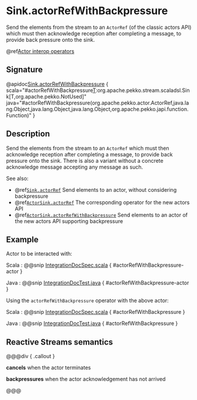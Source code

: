 # Sink.actorRefWithBackpressure

Send the elements from the stream to an `ActorRef` (of the classic actors API) which must then acknowledge reception after completing a message, to provide back pressure onto the sink.

@ref[Actor interop operators](../index.md#actor-interop-operators)

## Signature

@apidoc[Sink.actorRefWithBackpressure](Sink$) { scala="#actorRefWithBackpressure[T](ref:org.apache.pekko.actor.ActorRef,onInitMessage:Any,ackMessage:Any,onCompleteMessage:Any,onFailureMessage:Throwable=&gt;Any):org.apache.pekko.stream.scaladsl.Sink[T,org.apache.pekko.NotUsed]" java="#actorRefWithBackpressure(org.apache.pekko.actor.ActorRef,java.lang.Object,java.lang.Object,java.lang.Object,org.apache.pekko.japi.function.Function)" }

## Description

Send the elements from the stream to an `ActorRef` which must then acknowledge reception after completing a message,
to provide back pressure onto the sink.
There is also a variant without a concrete acknowledge message accepting any message as such.

See also:

* @ref[`Sink.actorRef`](../Sink/actorRef.md) Send elements to an actor, without considering backpressure
* @ref[`ActorSink.actorRef`](../ActorSink/actorRef.md) The corresponding operator for the new actors API
* @ref[`ActorSink.actorRefWithBackpressure`](../ActorSink/actorRefWithBackpressure.md) Send elements to an actor of the new actors API supporting backpressure


## Example

Actor to be interacted with: 

Scala
:   @@snip [IntegrationDocSpec.scala](/akka-docs/src/test/scala/docs/stream/IntegrationDocSpec.scala) { #actorRefWithBackpressure-actor }

Java
:   @@snip [IntegrationDocTest.java](/akka-docs/src/test/java/jdocs/stream/IntegrationDocTest.java) { #actorRefWithBackpressure-actor }

Using the `actorRefWithBackpressure` operator with the above actor:

Scala
:   @@snip [IntegrationDocSpec.scala](/akka-docs/src/test/scala/docs/stream/IntegrationDocSpec.scala) { #actorRefWithBackpressure }

Java
:   @@snip [IntegrationDocTest.java](/akka-docs/src/test/java/jdocs/stream/IntegrationDocTest.java) { #actorRefWithBackpressure }

## Reactive Streams semantics

@@@div { .callout }

**cancels** when the actor terminates

**backpressures** when the actor acknowledgement has not arrived

@@@

